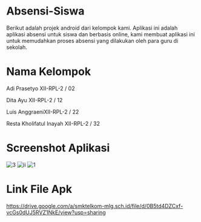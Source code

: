 # Absensi-Siswa
Berikut adalah projek android dari kelompok kami. Aplikasi ini adalah aplikasi absensi untuk siswa dan berbasis online, kami membuat aplikasi ini untuk memudahkan proses absensi yang dilakukan oleh para guru di sekolah.

# Nama Kelompok
Adi Prasetyo XII-RPL-2 / 02

Dita Ayu XII-RPL-2 / 12

Luis AnggraeniXII-RPL-2 / 22

Resta Kholifatul Inayah XII-RPL-2 / 32

# Screenshot Aplikasi
![3](https://cloud.githubusercontent.com/assets/15698905/20467942/5ef7585a-afc3-11e6-8c16-c69977ac5e7d.JPG)
![ii](https://cloud.githubusercontent.com/assets/15698905/20467943/5f02c5b4-afc3-11e6-8ebd-e61f94981ee7.JPG)
![1](https://cloud.githubusercontent.com/assets/15698905/20467940/5a82c1ec-afc3-11e6-92dd-813cd42e3ee2.JPG)

# Link File Apk
https://drive.google.com/a/smktelkom-mlg.sch.id/file/d/0B5td4DZCxf-vcGs0dUJ5RVZ1NkE/view?usp=sharing
